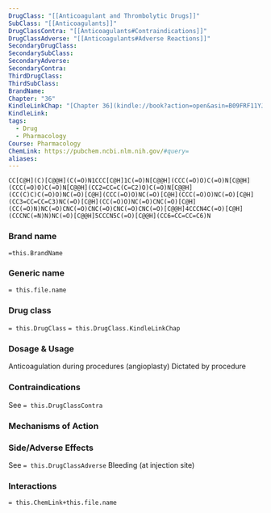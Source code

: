 ```yaml
---
DrugClass: "[[Anticoagulant and Thrombolytic Drugs]]"
SubClass: "[[Anticoagulants]]"
DrugClassContra: "[[Anticoagulants#Contraindications]]"
DrugClassAdverse: "[[Anticoagulants#Adverse Reactions]]"
SecondaryDrugClass: 
SecondarySubClass: 
SecondaryAdverse: 
SecondaryContra: 
ThirdDrugClass: 
ThirdSubClass: 
BrandName: 
Chapter: "36"
KindleLinkChap: "[Chapter 36](kindle://book?action=open&asin=B09FRF11YJ&location=19929)"
KindleLink: 
tags:
  - Drug
  - Pharmacology
Course: Pharmacology
ChemLink: https://pubchem.ncbi.nlm.nih.gov/#query=
aliases:
---
```

```smiles
CC[C@H](C)[C@@H](C(=O)N1CCC[C@H]1C(=O)N[C@@H](CCC(=O)O)C(=O)N[C@@H](CCC(=O)O)C(=O)N[C@@H](CC2=CC=C(C=C2)O)C(=O)N[C@@H](CC(C)C)C(=O)O)NC(=O)[C@H](CCC(=O)O)NC(=O)[C@H](CCC(=O)O)NC(=O)[C@H](CC3=CC=CC=C3)NC(=O)[C@H](CC(=O)O)NC(=O)CNC(=O)[C@H](CC(=O)N)NC(=O)CNC(=O)CNC(=O)CNC(=O)CNC(=O)[C@@H]4CCCN4C(=O)[C@H](CCCNC(=N)N)NC(=O)[C@@H]5CCCN5C(=O)[C@@H](CC6=CC=CC=C6)N
```

### Brand name
`=this.BrandName`

### Generic name
`= this.file.name`

### Drug class 
`= this.DrugClass`
	`= this.DrugClass.KindleLinkChap`

### Dosage & Usage
Anticoagulation during procedures (angioplasty)
Dictated by procedure

### Contraindications
See `= this.DrugClassContra`

### Mechanisms of Action


### Side/Adverse Effects
See `= this.DrugClassAdverse`
Bleeding (at injection site)

### Interactions

`= this.ChemLink+this.file.name`

